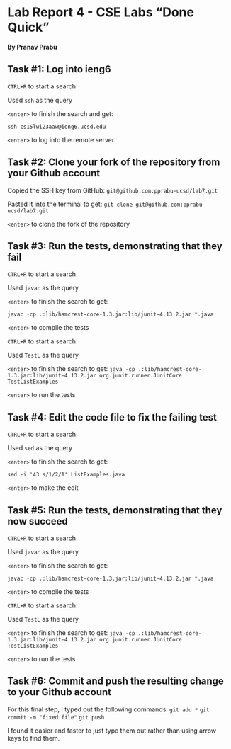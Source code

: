 # Lab Report 4 - CSE Labs “Done Quick”

**By Pranav Prabu**

## Task #1: Log into ieng6
`CTRL+R` to start a search

Used `ssh` as the query

`<enter>` to finish the search and get:

`ssh cs15lwi23aaw@ieng6.ucsd.edu`

`<enter>` to log into the remote server

## Task #2: Clone your fork of the repository from your Github account
Copied the SSH key from GitHub:
`git@github.com:pprabu-ucsd/lab7.git`

Pasted it into the terminal to get:
`git clone git@github.com:pprabu-ucsd/lab7.git`

`<enter>` to clone the fork of the repository

## Task #3: Run the tests, demonstrating that they fail
`CTRL+R` to start a search

Used `javac` as the query

`<enter>` to finish the search to get:

`javac -cp .:lib/hamcrest-core-1.3.jar:lib/junit-4.13.2.jar *.java`

`<enter>` to compile the tests

`CTRL+R` to start a search

Used `TestL` as the query

`<enter>` to finish the search to get:
`java -cp .:lib/hamcrest-core-1.3.jar:lib/junit-4.13.2.jar org.junit.runner.JUnitCore TestListExamples`

`<enter>` to run the tests

## Task #4: Edit the code file to fix the failing test
`CTRL+R` to start a search

Used `sed` as the query

`<enter>` to finish the search to get:

`sed -i '43 s/1/2/1' ListExamples.java`

`<enter>` to make the edit

## Task #5: Run the tests, demonstrating that they now succeed
`CTRL+R` to start a search

Used `javac` as the query

`<enter>` to finish the search to get:

`javac -cp .:lib/hamcrest-core-1.3.jar:lib/junit-4.13.2.jar *.java`

`<enter>` to compile the tests

`CTRL+R` to start a search

Used `TestL` as the query

`<enter>` to finish the search to get:
`java -cp .:lib/hamcrest-core-1.3.jar:lib/junit-4.13.2.jar org.junit.runner.JUnitCore TestListExamples`

`<enter>` to run the tests

## Task #6: Commit and push the resulting change to your Github account

For this final step, I typed out the following commands:
`git add *`
`git commit -m "fixed file"`
`git push`

I found it easier and faster to just type them out rather than using arrow keys to find them.
